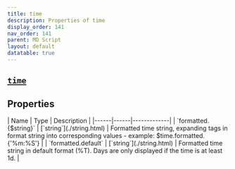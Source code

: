 ```yaml
---
title: time
description: Properties of time
display_order: 141
nav_order: 141
parent: MD Script
layout: default
datatable: true
---
```


##  [`time`](./time.html) 


## Properties

<div class="datatable-begin"></div>
| Name | Type | Description |
|------|------|-------------|
| `formatted.{$string}` | [`string`](./string.html) | Formatted time string, expanding tags in format string into corresponding values - example: $time.formatted.{'%m:%S'} |
| `formatted.default` | [`string`](./string.html) | Formatted time string in default format (%T). Days are only displayed if the time is at least 1d. |
<div class="datatable-end"></div>



